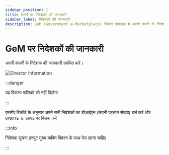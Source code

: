 ```yaml
---
sidebar_position: 1
title: GeM पर निदेशकों की जानकारी
sidebar_label: निदेशकों की जानकारी
description: GeM (Government e-Marketplace) विक्रेता प्रोफ़ाइल में अपनी कंपनी के निदेशकों की जानकारी प्रबंधित करें
---
```


# GeM पर निदेशकों की जानकारी
अपनी कंपनी के निदेशक की जानकारी प्रबंधित करें।

![Director Information](/img/doc/director-info.jpg)

:::danger

यह विकल्प मालिकों को नहीं दिखेगा

:::

एमसीए रिकॉर्ड के अनुसार अपने सभी निदेशकों का डीआईएन (कंपनी पहचान संख्या) दर्ज करें और `UPDATE & SAVE` पर क्लिक करें

:::info

निदेशक सूचना इनपुट मुख्य व्यक्ति विवरण के साथ मेल खाना चाहिए

:::
